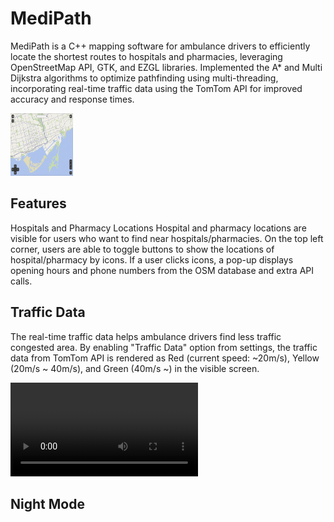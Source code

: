 # MediPath

MediPath is a C++ mapping software for ambulance drivers to efficiently locate the shortest routes to hospitals and pharmacies, leveraging OpenStreetMap API, GTK, and EZGL libraries.
Implemented the A* and Multi Dijkstra algorithms to optimize pathfinding using multi-threading, incorporating real-time traffic data using the TomTom API for improved accuracy and response times.

<img src="/main_screen.png" width="100" height="100">

## Features
Hospitals and Pharmacy Locations
Hospital and pharmacy locations are visible for users who want to find near hospitals/pharmacies. On the top left corner, users are able to toggle buttons to show the locations of hospital/pharmacy by icons. If a user clicks icons, a pop-up displays opening hours and phone numbers from the OSM database and extra API calls.


## Traffic Data
The real-time traffic data helps ambulance drivers find less traffic congested area. By enabling "Traffic Data" option from settings, the traffic data from TomTom API is rendered as Red (current speed: ~20m/s), Yellow (20m/s ~ 40m/s), and Green (40m/s ~) in the visible screen.


![Alt text](/trafficdata_demo.mov)

## Night Mode

